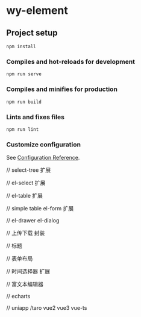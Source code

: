 # wy-element

## Project setup

```
npm install
```

### Compiles and hot-reloads for development

```
npm run serve
```

### Compiles and minifies for production

```
npm run build
```

### Lints and fixes files

```
npm run lint
```

### Customize configuration

See [Configuration Reference](https://cli.vuejs.org/config/).

// select-tree 扩展

// el-select 扩展

// el-table 扩展

// simple table el-form 扩展

// el-drawer el-dialog

// 上传下载 封装

// 标题

// 表单布局

// 时间选择器 扩展

// 富文本编辑器

// echarts

// uniapp /taro vue2 vue3 vue-ts
